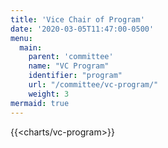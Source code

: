 ```yaml
---
title: 'Vice Chair of Program'
date: '2020-03-05T11:47:00-0500'
menu:
  main:
    parent: 'committee'
    name: "VC Program"
    identifier: "program"
    url: "/committee/vc-program/"
    weight: 3
mermaid: true
---
```


{{<charts/vc-program>}}
